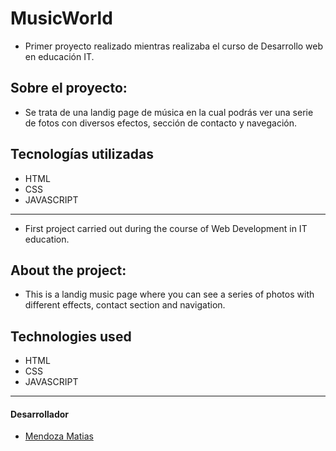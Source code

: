# MusicWorld
- Primer proyecto realizado mientras realizaba el curso de Desarrollo web en educación IT.

## Sobre el proyecto:

- Se trata de una landig page de música en la cual podrás ver una serie de fotos con diversos efectos, sección de contacto y navegación.

## Tecnologías utilizadas 
- HTML
- CSS
- JAVASCRIPT

----
- First project carried out during the course of Web Development in IT education.

## About the project:

- This is a landig music page where you can see a series of photos with different effects, contact section and navigation.

## Technologies used
- HTML
- CSS
- JAVASCRIPT




--- 
#### Desarrollador

- [Mendoza Matias](https://www.linkedin.com/in/matias-mendoza-955170240/)
